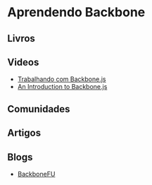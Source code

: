 # Aprendendo Backbone

## Livros

## Videos
* [Trabalhando com Backbone.js](http://www.youtube.com/watch?v=ySf85uOHehw)
* [An Introduction to Backbone.js](http://www.youtube.com/watch?v=PcTVQyrWSSs)

## Comunidades

## Artigos

## Blogs
* [BackboneFU](http://backbonefu.com/)